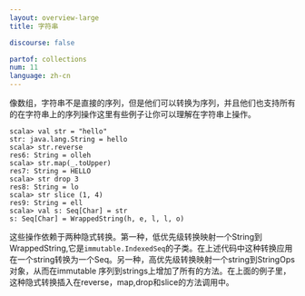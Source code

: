 ```yaml
---
layout: overview-large
title: 字符串

discourse: false

partof: collections
num: 11
language: zh-cn
---
```


像数组，字符串不是直接的序列，但是他们可以转换为序列，并且他们也支持所有的在字符串上的序列操作这里有些例子让你可以理解在字符串上操作。

    scala> val str = "hello"
    str: java.lang.String = hello
    scala> str.reverse
    res6: String = olleh
    scala> str.map(_.toUpper)
    res7: String = HELLO
    scala> str drop 3 
    res8: String = lo
    scala> str slice (1, 4)
    res9: String = ell
    scala> val s: Seq[Char] = str
    s: Seq[Char] = WrappedString(h, e, l, l, o)

这些操作依赖于两种隐式转换。第一种，低优先级转换映射一个String到WrappedString,它是`immutable.IndexedSeq`的子类。在上述代码中这种转换应用在一个string转换为一个Seq。另一种，高优先级转换映射一个string到StringOps 对象，从而在immutable 序列到strings上增加了所有的方法。在上面的例子里，这种隐式转换插入在reverse，map,drop和slice的方法调用中。
